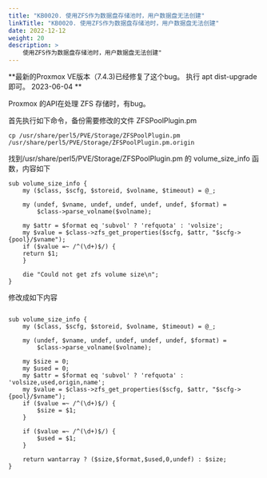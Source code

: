 ```yaml
---
title: "KB0020. 使用ZFS作为数据盘存储池时，用户数据盘无法创建"
linkTitle: "KB0020. 使用ZFS作为数据盘存储池时，用户数据盘无法创建"
date: 2022-12-12
weight: 20
description: >
    使用ZFS作为数据盘存储池时，用户数据盘无法创建"
---
```


 **最新的Proxmox VE版本（7.4.3)已经修复了这个bug。 执行   apt dist-upgrade 即可。   2023-06-04 ** 


Proxmox 的API在处理 ZFS 存储时，有bug。 

首先执行如下命令，备份需要修改的文件 ZFSPoolPlugin.pm


```
cp /usr/share/perl5/PVE/Storage/ZFSPoolPlugin.pm /usr/share/perl5/PVE/Storage/ZFSPoolPlugin.pm.origin

```

找到/usr/share/perl5/PVE/Storage/ZFSPoolPlugin.pm 的 volume_size_info 函数，内容如下

```
sub volume_size_info {
    my ($class, $scfg, $storeid, $volname, $timeout) = @_;

    my (undef, $vname, undef, undef, undef, undef, $format) =
        $class->parse_volname($volname);

    my $attr = $format eq 'subvol' ? 'refquota' : 'volsize';
    my $value = $class->zfs_get_properties($scfg, $attr, "$scfg->{pool}/$vname");
    if ($value =~ /^(\d+)$/) {
	return $1;
    }

    die "Could not get zfs volume size\n";
}
```

修改成如下内容


```

sub volume_size_info {
    my ($class, $scfg, $storeid, $volname, $timeout) = @_;

    my (undef, $vname, undef, undef, undef, undef, $format) =
        $class->parse_volname($volname);

    my $size = 0;
    my $used = 0;
    my $attr = $format eq 'subvol' ? 'refquota' : 'volsize,used,origin,name';
    my $value = $class->zfs_get_properties($scfg, $attr, "$scfg->{pool}/$vname");
    if ($value =~ /^(\d+)$/) {
        $size = $1;
    }

    if ($value =~ /^(\d+)$/) {
        $used = $1;
    }
    
    return wantarray ? ($size,$format,$used,0,undef) : $size;
}

```






